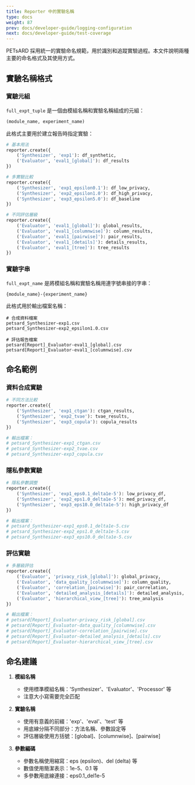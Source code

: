 ```yaml
---
title: Reporter 中的實驗名稱
type: docs
weight: 87
prev: docs/developer-guide/logging-configuration
next: docs/developer-guide/test-coverage
---
```


PETsARD 採用統一的實驗命名規範，用於識別和追蹤實驗過程。本文件說明兩種主要的命名格式及其使用方式。

## 實驗名稱格式

### 實驗元組

`full_expt_tuple` 是一個由模組名稱和實驗名稱組成的元組：
```python
(module_name, experiment_name)
```

此格式主要用於建立報告時指定實驗：
```python
# 基本用法
reporter.create({
    ('Synthesizer', 'exp1'): df_synthetic,
    ('Evaluator', 'eval1_[global]'): df_results
})

# 多實驗比較
reporter.create({
    ('Synthesizer', 'exp1_epsilon0.1'): df_low_privacy,
    ('Synthesizer', 'exp2_epsilon1.0'): df_high_privacy,
    ('Synthesizer', 'exp3_epsilon5.0'): df_baseline
})

# 不同評估層級
reporter.create({
    ('Evaluator', 'eval1_[global]'): global_results,
    ('Evaluator', 'eval1_[columnwise]'): column_results,
    ('Evaluator', 'eval1_[pairwise]'): pair_results,
    ('Evaluator', 'eval1_[details]'): details_results,
    ('Evaluator', 'eval1_[tree]'): tree_results
})
```

### 實驗字串

`full_expt_name` 是將模組名稱和實驗名稱用連字號串接的字串：
```
{module_name}-{experiment_name}
```

此格式用於輸出檔案名稱：
```
# 合成資料檔案
petsard_Synthesizer-exp1.csv
petsard_Synthesizer-exp2_epsilon1.0.csv

# 評估報告檔案
petsard[Report]_Evaluator-eval1_[global].csv
petsard[Report]_Evaluator-eval1_[columnwise].csv
```

## 命名範例

### 資料合成實驗

```python
# 不同方法比較
reporter.create({
    ('Synthesizer', 'exp1_ctgan'): ctgan_results,
    ('Synthesizer', 'exp2_tvae'): tvae_results,
    ('Synthesizer', 'exp3_copula'): copula_results
})

# 輸出檔案：
# petsard_Synthesizer-exp1_ctgan.csv
# petsard_Synthesizer-exp2_tvae.csv
# petsard_Synthesizer-exp3_copula.csv
```

### 隱私參數實驗

```python
# 隱私參數調整
reporter.create({
    ('Synthesizer', 'exp1_eps0.1_delta1e-5'): low_privacy_df,
    ('Synthesizer', 'exp2_eps1.0_delta1e-5'): med_privacy_df,
    ('Synthesizer', 'exp3_eps10.0_delta1e-5'): high_privacy_df
})

# 輸出檔案：
# petsard_Synthesizer-exp1_eps0.1_delta1e-5.csv
# petsard_Synthesizer-exp2_eps1.0_delta1e-5.csv
# petsard_Synthesizer-exp3_eps10.0_delta1e-5.csv
```

### 評估實驗

```python
# 多層級評估
reporter.create({
    ('Evaluator', 'privacy_risk_[global]'): global_privacy,
    ('Evaluator', 'data_quality_[columnwise]'): column_quality,
    ('Evaluator', 'correlation_[pairwise]'): pair_correlation,
    ('Evaluator', 'detailed_analysis_[details]'): detailed_analysis,
    ('Evaluator', 'hierarchical_view_[tree]'): tree_analysis
})

# 輸出檔案：
# petsard[Report]_Evaluator-privacy_risk_[global].csv
# petsard[Report]_Evaluator-data_quality_[columnwise].csv
# petsard[Report]_Evaluator-correlation_[pairwise].csv
# petsard[Report]_Evaluator-detailed_analysis_[details].csv
# petsard[Report]_Evaluator-hierarchical_view_[tree].csv
```

## 命名建議

1. **模組名稱**
   - 使用標準模組名稱：'Synthesizer'、'Evaluator'、'Processor' 等
   - 注意大小寫需要完全匹配

2. **實驗名稱**
   - 使用有意義的前綴：'exp'、'eval'、'test' 等
   - 用底線分隔不同部分：方法名稱、參數設定等
   - 評估層級使用方括號：[global]、[columnwise]、[pairwise]

3. **參數編碼**
   - 參數名稱使用縮寫：eps (epsilon)、del (delta) 等
   - 數值使用簡潔表示：1e-5、0.1 等
   - 多參數用底線連接：eps0.1_del1e-5